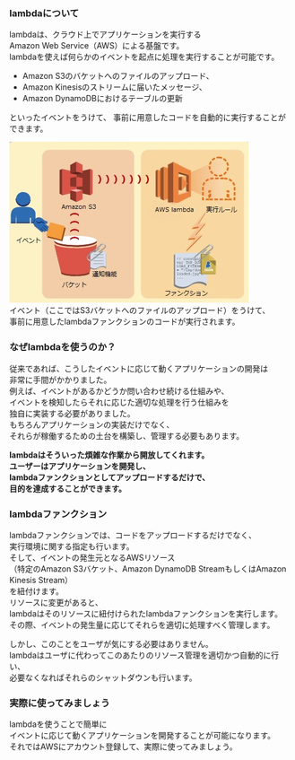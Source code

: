 ### lambdaについて  
lambdaは、クラウド上でアプリケーションを実行する  
Amazon Web Service（AWS）による基盤です。  
lambdaを使えば何らかのイベントを起点に処理を実行することが可能です。  

- Amazon S3のバケットへのファイルのアップロード、  
- Amazon Kinesisのストリームに届いたメッセージ、  
- Amazon DynamoDBにおけるテーブルの更新  

といったイベントをうけて、
事前に用意したコードを自動的に実行することができます。  
  
![lamdaの説明](https://raw.githubusercontent.com/tamken999/worksample/develop/lamdaの説明.jpg)  
イベント（ここではS3バケットへのファイルのアップロード）をうけて、  
事前に用意したlambdaファンクションのコードが実行されます。  
  
### なぜlambdaを使うのか？  
従来であれば、こうしたイベントに応じて動くアプリケーションの開発は  
非常に手間がかかりました。  
例えば、イベントがあるかどうか問い合わせ続ける仕組みや、  
イベントを検知したらそれに応じた適切な処理を行う仕組みを  
独自に実装する必要がありました。  
もちろんアプリケーションの実装だけでなく、  
それらが稼働するための土台を構築し、管理する必要もあります。  

**lambdaはそういった煩雑な作業から開放してくれます。**  
**ユーザーはアプリケーションを開発し、**  
**lambdaファンクションとしてアップロードするだけで、**  
**目的を達成することができます。**  
  
### lambdaファンクション  
lambdaファンクションでは、コードをアップロードするだけでなく、  
実行環境に関する指定も行います。  
そして、イベントの発生元となるAWSリソース  
（特定のAmazon S3バケット、Amazon DynamoDB StreamもしくはAmazon Kinesis Stream）  
を紐付けます。  
リソースに変更があると、  
lambdaはそのリソースに紐付けられたlambdaファンクションを実行します。  
その際、イベントの発生量に応じてそれらを適切に処理すべく管理します。  
  
しかし、このことをユーザが気にする必要はありません。  
lambdaはユーザに代わってこのあたりのリソース管理を適切かつ自動的に行い、  
必要なくなればそれらのシャットダウンも行います。  
  
### 実際に使ってみましょう  
lambdaを使うことで簡単に  
イベントに応じて動くアプリケーションを開発することが可能になります。  
それではAWSにアカウント登録して、実際に使ってみましょう。